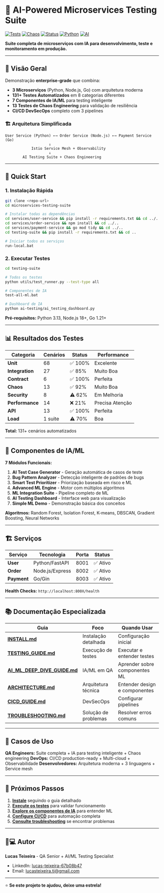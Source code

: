 # 🤖 AI-Powered Microservices Testing Suite

[![Tests](https://img.shields.io/badge/Tests-131+%20Scenarios-brightgreen.svg)](https://github.com/)
[![Chaos](https://img.shields.io/badge/Chaos-13%20Tests-orange.svg)](https://github.com/)
[![Status](https://img.shields.io/badge/Status-92%25%20Functional-brightgreen.svg)](https://github.com/)
[![Python](https://img.shields.io/badge/Python-3.13-yellow.svg)](https://python.org/)
[![AI](https://img.shields.io/badge/AI-Powered-red.svg)](https://github.com/)

**Suite completa de microserviços com IA para desenvolvimento, teste e monitoramento em produção.**

---

## 🎯 **Visão Geral**

Demonstração **enterprise-grade** que combina:
- **3 Microserviços** (Python, Node.js, Go) com arquitetura moderna
- **131+ Testes Automatizados** em 8 categorias diferentes
- **7 Componentes de IA/ML** para testing inteligente
- **13 Testes de Chaos Engineering** para validação de resiliência
- **CI/CD DevSecOps** completo com 3 pipelines

### **🏗️ Arquitetura Simplificada**
```
User Service (Python) ←→ Order Service (Node.js) ←→ Payment Service (Go)
                    ↓
            Istio Service Mesh + Observability
                    ↓
        AI Testing Suite + Chaos Engineering
```

---

## 🚀 **Quick Start**

### **1. Instalação Rápida**
```bash
git clone <repo-url>
cd microservices-testing-suite

# Instalar todas as dependências
cd services/user-service && pip install -r requirements.txt && cd ../..
cd services/order-service && npm install && cd ../..
cd services/payment-service && go mod tidy && cd ../..
cd testing-suite && pip install -r requirements.txt && cd ..

# Iniciar todos os serviços
run-local.bat
```

### **2. Executar Testes**
```bash
cd testing-suite

# Todos os testes
python utils/test_runner.py --test-type all

# Componentes de IA
test-all-ml.bat

# Dashboard de IA
python ai-testing/ai_testing_dashboard.py
```

**Pré-requisitos:** Python 3.13, Node.js 18+, Go 1.21+

---

## 📊 **Resultados dos Testes**

| Categoria | Cenários | Status | Performance |
|-----------|----------|--------|-------------|
| **Unit** | 68 | ✅ 100% | Excelente |
| **Integration** | 27 | ✅ 85% | Muito Boa |
| **Contract** | 6 | ✅ 100% | Perfeita |
| **Chaos** | 13 | ✅ 92% | Muito Boa |
| **Security** | 8 | ⚠️ 62% | Em Melhoria |
| **Performance** | 14 | ❌ 21% | Precisa Atenção |
| **API** | 13 | ✅ 100% | Perfeita |
| **Load** | 1 suite | ⚠️ 70% | Boa |

**Total:** 131+ cenários automatizados

---

## 🤖 **Componentes de IA/ML**

**7 Módulos Funcionais:**
1. **AI Test Case Generator** - Geração automática de casos de teste
2. **Bug Pattern Analyzer** - Detecção inteligente de padrões de bugs
3. **Smart Test Prioritizer** - Priorização baseada em risco e ML
4. **Advanced ML Engine** - Motor com múltiplos algoritmos
5. **ML Integration Suite** - Pipeline completo de ML
6. **AI Testing Dashboard** - Interface web para visualização
7. **Simple ML Demo** - Demonstração básica dos conceitos

**Algoritmos:** Random Forest, Isolation Forest, K-means, DBSCAN, Gradient Boosting, Neural Networks

---

## 🏗️ **Serviços**

| Serviço | Tecnologia | Porta | Status |
|---------|------------|-------|--------|
| **User** | Python/FastAPI | 8001 | ✅ Ativo |
| **Order** | Node.js/Express | 8002 | ✅ Ativo |
| **Payment** | Go/Gin | 8003 | ✅ Ativo |

**Health Checks:** `http://localhost:800X/health`

---

## 📚 **Documentação Especializada**

| Guia | Foco | Quando Usar |
|------|------|-------------|
| **[INSTALL.md](INSTALL.md)** | Instalação detalhada | Configuração inicial |
| **[TESTING_GUIDE.md](TESTING_GUIDE.md)** | Execução de testes | Executar e entender testes |
| **[AI_ML_DEEP_DIVE_GUIDE.md](AI_ML_DEEP_DIVE_GUIDE.md)** | IA/ML em QA | Aprender sobre componentes ML |
| **[ARCHITECTURE.md](ARCHITECTURE.md)** | Arquitetura técnica | Entender design e componentes |
| **[CICD_GUIDE.md](CICD_GUIDE.md)** | DevSecOps | Configurar pipelines |
| **[TROUBLESHOOTING.md](TROUBLESHOOTING.md)** | Solução de problemas | Resolver erros comuns |

---

## 🎯 **Casos de Uso**

**QA Engineers:** Suite completa + IA para testing inteligente + Chaos engineering
**DevOps:** CI/CD production-ready + Multi-cloud + Observabilidade
**Desenvolvedores:** Arquitetura moderna + 3 linguagens + Service mesh

---

## 🚀 **Próximos Passos**

1. **[Instale](INSTALL.md)** seguindo o guia detalhado
2. **[Execute os testes](TESTING_GUIDE.md)** para validar funcionamento
3. **[Explore os componentes de IA](AI_ML_DEEP_DIVE_GUIDE.md)** para entender ML
4. **[Configure CI/CD](CICD_GUIDE.md)** para automação completa
5. **[Consulte troubleshooting](TROUBLESHOOTING.md)** se encontrar problemas

---

## 👨💻 **Autor**

**Lucas Teixeira** - QA Senior + AI/ML Testing Specialist
- LinkedIn: [lucas-teixeira-67b08b47](https://linkedin.com/in/lucas-teixeira-67b08b47)
- Email: lucasteixeira.ti@gmail.com

---

⭐ **Se este projeto te ajudou, deixe uma estrela!**
